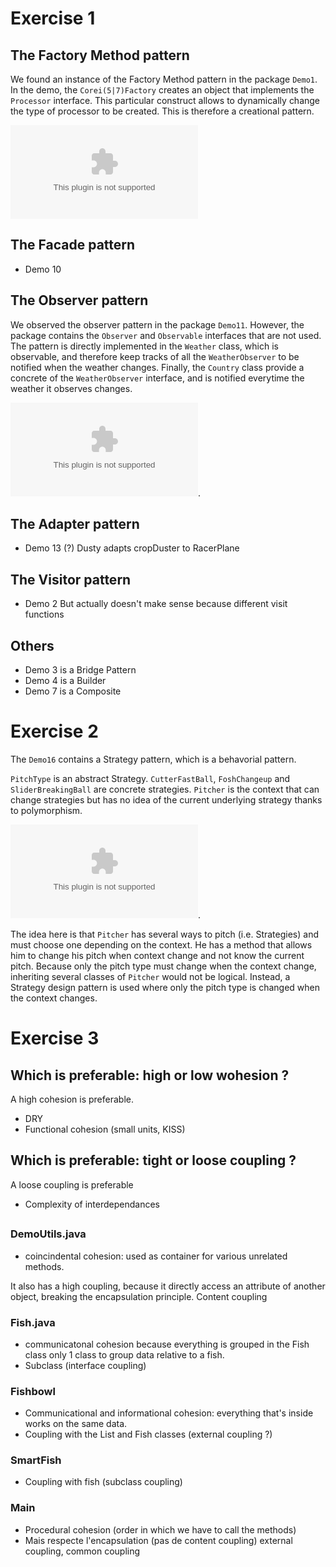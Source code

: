 # Exercise 1

## The Factory Method pattern

We found an instance of the Factory Method pattern in the package `Demo1`.
In the demo, the `Corei(5|7)Factory` creates an object that implements the
`Processor` interface. This particular construct allows to dynamically change
the type of processor to be created. This is therefore a creational pattern.


![Demo1 UML](demo1.eps)

## The Facade pattern

* Demo 10


## The Observer pattern

We observed the observer pattern in the package `Demo11`. However, the package
contains the `Observer` and `Observable` interfaces that are not used. The
pattern is directly implemented in the `Weather` class, which is observable, 
and therefore keep tracks of all the `WeatherObserver` to be notified when
the weather changes. Finally, the `Country` class provide a concrete
of the `WeatherObserver` interface, and is notified everytime the weather it
observes changes.

![Demo11 UML](demo11.eps).


## The Adapter pattern

* Demo 13 (?) Dusty adapts cropDuster to RacerPlane


## The Visitor pattern

* Demo 2 But actually doesn't make sense because different visit functions


## Others

* Demo 3 is a Bridge Pattern
* Demo 4 is a Builder
* Demo 7 is a Composite


# Exercise 2

The `Demo16` contains a Strategy pattern, which is a behavorial pattern.

`PitchType` is an abstract Strategy. `CutterFastBall`, `FoshChangeup` and `SliderBreakingBall` are concrete strategies. `Pitcher` is the context that can change strategies but has no idea of the current underlying strategy thanks to polymorphism.

![Demo16 UML](demo16.eps).

The idea here is that `Pitcher` has several ways to pitch (i.e. Strategies) and must choose one depending on the context. He has a method that allows him to change his pitch when context change and not know the current pitch. Because only the pitch type must change when the context change, inheriting several classes of `Pitcher` would not be logical. Instead, a Strategy design pattern is used where only the pitch type is changed when the context changes.



# Exercise 3

## Which is preferable: high or low wohesion ?

A high cohesion is preferable.

* DRY
* Functional cohesion (small units, KISS)


## Which is preferable: tight or loose coupling ?

A loose coupling is preferable

* Complexity of interdependances

## 

### DemoUtils.java

* coincindental cohesion: used as container for various unrelated methods.

It also has a high coupling, because it directly access an attribute of another
object, breaking the encapsulation principle. Content coupling

### Fish.java

* communicatonal cohesion because everything is grouped in the Fish class only
  1 class to group data relative to a fish.
* Subclass (interface coupling)

### Fishbowl

* Communicational and informational cohesion: everything that's inside works on
  the same data.
* Coupling with the List and Fish classes (external coupling ?)

### SmartFish

* Coupling with fish (subclass coupling)

### Main

* Procedural cohesion (order in which we have to call the methods)
* Mais respecte l'encapsulation (pas de content coupling)
  external coupling, common coupling
